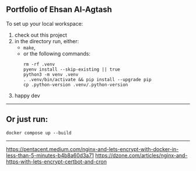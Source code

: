 ## Portfolio of Ehsan Al-Agtash

To set up your local workspace:
1. check out this project
2. in the directory run, either:
    - `make`,
    - or the following commands:
       ``` shell
       rm -rf .venv
       pyenv install --skip-existing || true
       python3 -m venv .venv
       . .venv/bin/activate && pip install --upgrade pip
       cp .python-version .venv/.python-version
       ```
3. happy dev

-------------------------

## Or just run:

`docker compose up --build`

---
https://pentacent.medium.com/nginx-and-lets-encrypt-with-docker-in-less-than-5-minutes-b4b8a60d3a71
https://dzone.com/articles/nginx-and-https-with-lets-encrypt-certbot-and-cron